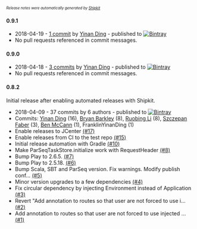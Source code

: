 <sup><sup>*Release notes were automatically generated by [Shipkit](http://shipkit.org/)*</sup></sup>

#### 0.9.1
 - 2018-04-19 - [1 commit](https://github.com/linkedin/play-parseq/compare/v0.9.0...v0.9.1) by [Yinan Ding](https://github.com/FranklinYinanDing) - published to [![Bintray](https://img.shields.io/badge/Bintray-0.9.1-green.svg)](https://bintray.com/linkedin/maven/play-parseq/0.9.1)
 - No pull requests referenced in commit messages.

#### 0.9.0
 - 2018-04-18 - [3 commits](https://github.com/linkedin/play-parseq/compare/v0.8.2...v0.9.0) by [Yinan Ding](https://github.com/FranklinYinanDing) - published to [![Bintray](https://img.shields.io/badge/Bintray-0.9.0-green.svg)](https://bintray.com/linkedin/maven/play-parseq/0.9.0)
 - No pull requests referenced in commit messages.

#### 0.8.2

Initial release after enabling automated releases with Shipkit.

 - 2018-04-09 - 37 commits by 6 authors - published to [![Bintray](https://img.shields.io/badge/Bintray-0.8.2-green.svg)](https://bintray.com/linkedin/maven/play-parseq/0.8.2)
 - Commits: [Yinan Ding](https://github.com/FranklinYinanDing) (16), [Bryan Barkley](https://github.com/bbarkley) (8), [Ruobing Li](https://github.com/miracle2121) (8), [Szczepan Faber](https://github.com/mockitoguy) (3), [Ben McCann](https://github.com/benmccann) (1), FranklinYinanDing (1)
 - Enable releases to JCenter [(#17)](https://github.com/linkedin/play-parseq/pull/17)
 - Enable releases from CI to the test repo [(#15)](https://github.com/linkedin/play-parseq/pull/15)
 - Initial release automation with Gradle [(#10)](https://github.com/linkedin/play-parseq/pull/10)
 - Make ParSeqTaskStore.initialize work with RequestHeader [(#8)](https://github.com/linkedin/play-parseq/pull/8)
 - Bump Play to 2.6.5. [(#7)](https://github.com/linkedin/play-parseq/pull/7)
 - Bump Play to 2.5.18. [(#6)](https://github.com/linkedin/play-parseq/pull/6)
 - Bump Scala, SBT and ParSeq version. Fix warnings. Modify publish conf… [(#5)](https://github.com/linkedin/play-parseq/pull/5)
 - Minor version upgrades to a few dependencies [(#4)](https://github.com/linkedin/play-parseq/pull/4)
 - Fix circular dependency by injecting Environment instead of Application [(#3)](https://github.com/linkedin/play-parseq/pull/3)
 - Revert "Add annotation to routes so that user are not forced to use i… [(#2)](https://github.com/linkedin/play-parseq/pull/2)
 - Add annotation to routes so that user are not forced to use injected … [(#1)](https://github.com/linkedin/play-parseq/pull/1)

